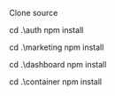 Clone source

cd .\auth
npm install

cd .\marketing
npm install

cd .\dashboard
npm install


cd .\container
npm install
